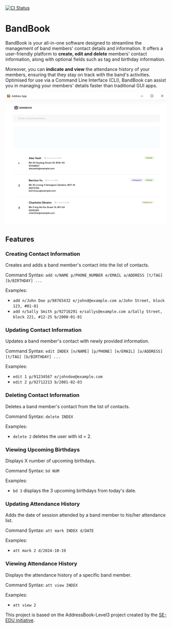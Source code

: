 [![CI Status](https://github.com/se-edu/addressbook-level3/workflows/Java%20CI/badge.svg)](https://github.com/AY2324S2-CS2103T-T15-3/tp/actions)

# BandBook

BandBook is your all-in-one software designed to streamline the management of band members' contact details and 
information. It offers a user-friendly platform to **create, edit and delete** members' contact information, 
along with optional fields such as tag and birthday information. 

Moreover, you can **indicate and view** the attendance history of your members, ensuring that they stay on track 
with the band's activities. Optimised for use via a Command Line Interface (CLI), BandBook can assist you in 
managing your members' details faster than traditional GUI apps.

<p align="center">
  <img src="docs/images/Ui.png" alt="Description of the image">
</p> 

## Features

### Creating Contact Information
Creates and adds a band member's contact into the list of contacts. 

Command Syntax: `add n/NAME p/PHONE_NUMBER e/EMAIL a/ADDRESS [t/TAG] [b/BIRTHDAY] ...`

Examples:
- `add n/John Doe p/98765432 e/johnd@example.com a/John Street, block 123, #01-01`
- `add n/Sally Smith p/92716291 e/sallys@example.com a/Sally Street, block 221, #12-25 b/2000-01-01`

### Updating Contact Information
Updates a band member's contact with newly provided information. 

Command Syntax: `edit INDEX [n/NAME] [p/PHONE] [e/EMAIL] [a/ADDRESS] [t/TAG] [b/BIRTHDAY] ...`

Examples:
- `edit 1 p/91234567 e/johndoe@example.com `
- `edit 2 p/92712213 b/2001-02-03`

### Deleting Contact Information
Deletes a band member's contact from the list of contacts.

Command Syntax: `delete INDEX`

Examples:
- `delete 2` deletes the user with id = 2.

### Viewing Upcoming Birthdays
Displays X number of upcoming birthdays.

Command Syntax: `bd NUM`

Examples:
- `bd 3` displays the 3 upcoming birthdays from today's date.

### Updating Attendance History
Adds the date of session attended by a band member to his/her attendance list.

Command Syntax: `att mark INDEX d/DATE`

Examples:
- `att mark 2 d/2024-10-19`

### Viewing Attendance History
Displays the attendance history of a specific band member.

Command Syntax: `att view INDEX`

Examples:
- `att view 2`

This project is based on the AddressBook-Level3 project created by the [SE-EDU initiative](https://se-education.org).

